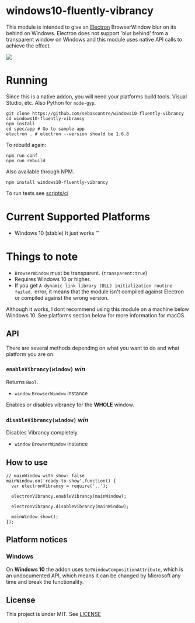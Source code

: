 # windows10-fluently-vibrancy

This module is intended to give an [Electron](https://github.com/electron/electron) BrowserWindow blur on its behind on Windows. Electron does not support 'blur behind' from a transparent window on Windows and this module uses native API calls to achieve the effect.

![](http://i.imgur.com/0sRPzpn.png)

# Running

Since this is a native addon, you will need your platforms build tools. Visual Studio, etc. Also Python for `node-gyp`.

```
git clone https://github.com/sebascontre/windows10-fluently-vibrancy
cd windows10-fluently-vibrancy
npm install
cd spec/app # Go to sample app
electron . # electron --version should be 1.6.8
```

To rebuild again:

```
npm run conf
npm run rebuild
```

Also available through NPM.

```
npm install windows10-fluently-vibrancy
```

To run tests see [scripts/ci](https://github.com/sebascontre/windows10-fluently-vibrancy/blob/master/scripts/ci.sh)

# Current Supported Platforms
- Windows 10 (stable) It just works ™

# Things to note
- `BrowserWindow` must be transparent. (`transparent:true`)
- Requires Windows 10 or higher.
- If you get `A dynamic link library (DLL) initialization routine failed.` error, it means that the module isn't compiled against Electron or compiled against the wrong version.

Although it works, I dont recommend using this module on a machine below Windows 10. See platforms section below for more information for macOS.

## API
There are several methods depending on what you want to do and what platform you are on.

### `enableVibrancy(window)` _win_

Returns `Bool`.

* `window` `BrowserWindow` instance

Enables or disables vibrancy for the **WHOLE** window.

### `disableVibrancy(window)` _win_

Disables Vibrancy completely.

* `window` `BrowserWindow` instance

## How to use

```
// mainWindow with show: false
mainWindow.on('ready-to-show',function() {
  var electronVibrancy = require('..');

  electronVibrancy.enableVibrancy(mainWindow);

  electronVibrancy.disableVibrancy(mainWindow);

  mainWindow.show();
});

```

## Platform notices

### Windows
On **Windows 10** the addon uses ```SetWindowCompositionAttribute```, which is an undocumented API, which means it can be changed by Microsoft any time and break the functionality.

## License

This project is under MIT.
See [LICENSE](https://github.com/sebascontre/windows10-fluently-vibrancy/blob/master/LICENSE)

